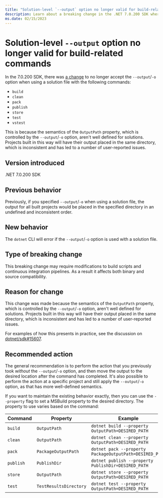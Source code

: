 ```yaml
---
title: "Solution-level `--output` option no longer valid for build-related commands"
description: Learn about a breaking change in the .NET 7.0.200 SDK where using the `--output` option is no longer valid when using a solution file
ms.date: 02/15/2023
---
```

# Solution-level `--output` option no longer valid for build-related commands

In the 7.0.200 SDK, there was [a change](https://github.com/dotnet/sdk/pull/29065) to no longer accept the `--output`/`-o` option when using a solution file with the following commands:

* `build`
* `clean`
* `pack`
* `publish`
* `store`
* `test`
* `vstest`

This is because the semantics of the `OutputPath` property, which is controlled by the `--output`/`-o` option, aren't well defined for solutions. Projects built in this way will have their output placed in the same directory, which is inconsistent and has led to a number of user-reported issues.

## Version introduced

.NET 7.0.200 SDK

## Previous behavior

Previously, if you specified `--output`/`-o` when using a solution file, the output for all built projects would be placed in the specified directory in an undefined and inconsistent order.

## New behavior

The `dotnet` CLI will error if the `--output`/`-o` option is used with a solution file.

## Type of breaking change

This breaking change may require modifications to build scripts and continuous integration pipelines. As a result it affects both binary and source compatibility.

## Reason for change

This change was made because the semantics of the `OutputPath` property, which is controlled by the `--output`/`-o` option, aren't well defined for solutions. Projects built in this way will have their output placed in the same directory, which is inconsistent and has led to a number of user-reported issues.

For examples of how this presents in practice, see the discussion on [dotnet/sdk#15607](https://github.com/dotnet/sdk/issues/15607).

## Recommended action

The general recommendation is to perform the action that you previously took _without_ the `--output`/`-o` option, and then move the output to the desired location after the command has completed. It's also possible to perform the action at a specific project and still apply the `--output`/`-o` option, as that has more well-defined semantics.

If you want to maintain the existing behavior exactly, then you can use the `--property` flag to set a MSBuild property to the desired directory. The property to use varies based on the command:

| Command | Property | Example |
| -- | -- | -- |
| `build` | `OutputPath` | `dotnet build --property OutputPath=DESIRED_PATH` |
| `clean` | `OutputPath` | `dotnet clean --property OutputPath=DESIRED_PATH` |
| `pack` | `PackageOutputPath` | `dotnet pack --property PackageOutputPath=DESIRED_PATH` |
| `publish` | `PublishDir` | `dotnet publish --property PublishDir=DESIRED_PATH` |
| `store` | `OutputPath` | `dotnet store --property OutputPath=DESIRED_PATH` |
| `test` | `TestResultsDirectory` | `dotnet test --property OutputPath=DESIRED_PATH` |
